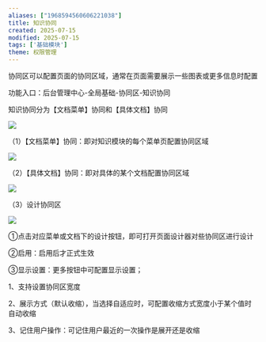 ```yaml
---
aliases: ["1968594560606221038"]
title: 知识协同
created: 2025-07-15
modified: 2025-07-15
tags: ['基础模块']
theme: 权限管理
---
```


协同区可以配置页面的协同区域，通常在页面需要展示一些图表或更多信息时配置

功能入口：后台管理中心-全局基础-协同区-知识协同

知识协同分为【文档菜单】协同和【具体文档】协同

![](https://myhelpdoc.oss-cn-heyuan.aliyuncs.com/mdimages/4ac3e659e10bf7e587db34a59f661202.jpg)

（1）【文档菜单】协同：即对知识模块的每个菜单页配置协同区域

![](https://myhelpdoc.oss-cn-heyuan.aliyuncs.com/mdimages/fe3d68f08dea77412404755ff3c39d58.jpg)

（2）【具体文档】协同：即对具体的某个文档配置协同区域

![](https://myhelpdoc.oss-cn-heyuan.aliyuncs.com/mdimages/ff97c14ce2e6c7c3ebb1950334cdd08e.jpg)

（3）设计协同区

![](https://myhelpdoc.oss-cn-heyuan.aliyuncs.com/mdimages/9d8b0aa40dacb499e6a1fe011afda946.jpg)

①点击对应菜单或文档下的设计按钮，即可打开页面设计器对些协同区进行设计

②启用：启用后才正式生效

③显示设置：更多按钮中可配置显示设置；

1、支持设置协同区宽度

2、展示方式（默认收缩），当选择自适应时，可配置收缩方式宽度小于某个值时自动收缩

3、记住用户操作：可记住用户最近的一次操作是展开还是收缩

